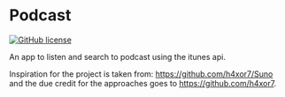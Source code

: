 # Podcast
[![GitHub license](https://img.shields.io/badge/License-MIT-blue.svg)](LICENSE)

An app to listen and search to podcast using the itunes api.

Inspiration for the project is taken from: https://github.com/h4xor7/Suno and the due credit for the approaches goes to https://github.com/h4xor7.
